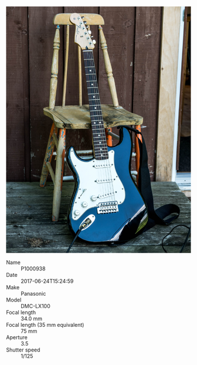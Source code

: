 [![P1000938](/photos/hd/P1000938.jpg)](/photos/full/P1000938.jpg?raw=true)

<dl>
  <dt>Name</dt>
  <dd>P1000938</dd>
  <dt>Date</dt>
  <dd>2017-06-24T15:24:59</dd>
  <dt>Make</dt>
  <dd>Panasonic</dd>
  <dt>Model</dt>
  <dd>DMC-LX100</dd>
  <dt>Focal length</dt>
  <dd>34.0 mm</dd>
  <dt>Focal length (35 mm equivalent)</dt>
  <dd>75 mm</dd>
  <dt>Aperture</dt>
  <dd>3.5</dd>
  <dt>Shutter speed</dt>
  <dd>1/125</dd>
</dl>
